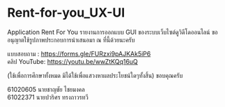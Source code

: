 # Rent-for-you_UX-UI
Application Rent For You
รายงานการออกแบบ GUI ของระบบเว็บไซต์ดูวิดีโดออนไลน์
ขออนุญาตใช้รูปภาพประกอบการนำเสนอมา ณ ที่นี้ด้วยนะครับ 

แบบสอบถาม : https://forms.gle/FURzxi9pAJKAk5iP6                                                                                            
คลิป YouTube: https://youtu.be/wwZtKQq16uQ


(ใช้เพื่อการศึกษาทั้งหมด มิได้ใช้เพื่อแสวงหาผลประโยชน์ใดๆทั้งสิ้น)
ขอบคุณครับ

61020605 นายชาญชัย ไชยมงคล                                                                                                                  
61022371 นายปวริศร  ทรงถาวรทวี 
